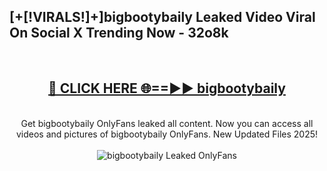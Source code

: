 <h2>[+[!VIRALS!]+]bigbootybaily Leaked Video Viral On Social X Trending Now - 32o8k</h2>
<br>
<div align="center">
<h2><a href="https://libra.edu.pl?bigbootybaily" rel="nofollow">🔴 CLICK HERE 🌐==►► bigbootybaily</a></h2>
<br>
Get bigbootybaily OnlyFans leaked all content. Now you can access all videos and pictures of bigbootybaily OnlyFans. New Updated Files 2025!
<br>
<br>
<a href="https://libra.edu.pl?bigbootybaily" rel="nofollow" data-target="animated-image.originalLink"><img src="https://i.ibb.co.com/WyWwxjT/player-gif2.gif" alt="bigbootybaily Leaked OnlyFans" style="max-width: 100%; display: inline-block;" data-target="animated-image.originalImage"></a>
</div>
<br>